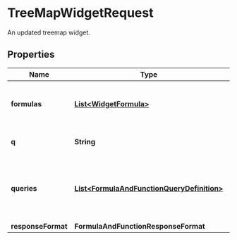 # TreeMapWidgetRequest

An updated treemap widget.

## Properties

| Name               | Type                                                                                      | Description                                                        | Notes      |
| ------------------ | ----------------------------------------------------------------------------------------- | ------------------------------------------------------------------ | ---------- |
| **formulas**       | [**List&lt;WidgetFormula&gt;**](WidgetFormula.md)                                         | List of formulas that operate on queries.                          | [optional] |
| **q**              | **String**                                                                                | The widget metrics query.                                          | [optional] |
| **queries**        | [**List&lt;FormulaAndFunctionQueryDefinition&gt;**](FormulaAndFunctionQueryDefinition.md) | List of queries that can be returned directly or used in formulas. | [optional] |
| **responseFormat** | **FormulaAndFunctionResponseFormat**                                                      |                                                                    | [optional] |
